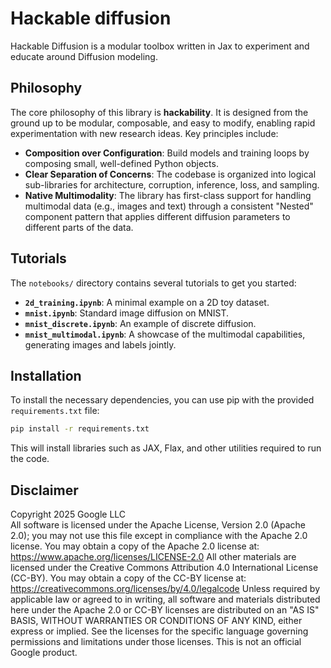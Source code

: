 # Hackable diffusion

Hackable Diffusion is a modular toolbox written in Jax to experiment and educate
around Diffusion modeling.

## Philosophy

The core philosophy of this library is **hackability**. It is designed from the
ground up to be modular, composable, and easy to modify, enabling rapid
experimentation with new research ideas. Key principles include:

*   **Composition over Configuration**: Build models and training loops by composing small, well-defined Python objects.
*   **Clear Separation of Concerns**: The codebase is organized into logical sub-libraries for architecture, corruption, inference, loss, and sampling.
*   **Native Multimodality**: The library has first-class support for handling multimodal data (e.g., images and text) through a consistent "Nested" component pattern that applies different diffusion parameters to different parts of the data.

## Tutorials

The `notebooks/` directory contains several tutorials to get you started:

*   **`2d_training.ipynb`**: A minimal example on a 2D toy dataset.
*   **`mnist.ipynb`**: Standard image diffusion on MNIST.
*   **`mnist_discrete.ipynb`**: An example of discrete diffusion.
*   **`mnist_multimodal.ipynb`**: A showcase of the multimodal capabilities, generating images and labels jointly.

## Installation

To install the necessary dependencies, you can use pip with the provided
`requirements.txt` file:

```bash
pip install -r requirements.txt
```

This will install libraries such as JAX, Flax, and other utilities required to
run the code.

## Disclaimer

Copyright 2025 Google LLC \
All software is licensed under the Apache License, Version 2.0 (Apache 2.0); you
may not use this file except in compliance with the Apache 2.0 license. You may
obtain a copy of the Apache 2.0 license at:
https://www.apache.org/licenses/LICENSE-2.0 All other materials are licensed
under the Creative Commons Attribution 4.0 International License (CC-BY). You
may obtain a copy of the CC-BY license at:
https://creativecommons.org/licenses/by/4.0/legalcode Unless required by
applicable law or agreed to in writing, all software and materials distributed
here under the Apache 2.0 or CC-BY licenses are distributed on an "AS IS" BASIS,
WITHOUT WARRANTIES OR CONDITIONS OF ANY KIND, either express or implied. See the
licenses for the specific language governing permissions and limitations under
those licenses.
This is not an official Google product.
